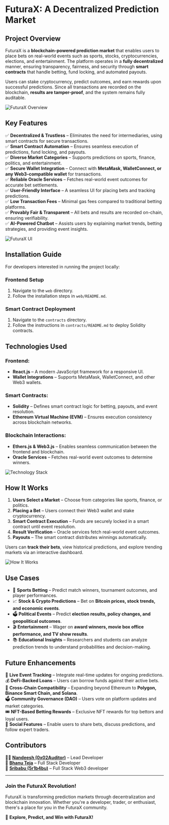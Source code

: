 # FuturaX: A Decentralized Prediction Market

## Project Overview
FuturaX is a **blockchain-powered prediction market** that enables users to place bets on real-world events such as sports, stocks, cryptocurrencies, elections, and entertainment. The platform operates in a **fully decentralized** manner, ensuring transparency, fairness, and security through **smart contracts** that handle betting, fund locking, and automated payouts.

Users can stake cryptocurrency, predict outcomes, and earn rewards upon successful predictions. Since all transactions are recorded on the blockchain, **results are tamper-proof**, and the system remains fully auditable.

![FuturaX Overview](https://github.com/user-attachments/assets/ea1bbced-dd23-4bd0-a57f-3d2a3c1db979)

## Key Features
✅ **Decentralized & Trustless** – Eliminates the need for intermediaries, using smart contracts for secure transactions.  
✅ **Smart Contract Automation** – Ensures seamless execution of predictions, fund locking, and payouts.  
✅ **Diverse Market Categories** – Supports predictions on sports, finance, politics, and entertainment.  
✅ **Secure Wallet Integration** – Connect with **MetaMask, WalletConnect, or any Web3-compatible wallet** for transactions.  
✅ **Reliable Oracle Services** – Fetches real-world event outcomes for accurate bet settlements.  
✅ **User-Friendly Interface** – A seamless UI for placing bets and tracking predictions.  
✅ **Low Transaction Fees** – Minimal gas fees compared to traditional betting platforms.  
✅ **Provably Fair & Transparent** – All bets and results are recorded on-chain, ensuring verifiability.  
✅ **AI-Powered Chatbot** – Assists users by explaining market trends, betting strategies, and providing event insights.  

![FuturaX UI](https://github.com/user-attachments/assets/d7f800b0-5cb1-4406-9e26-aa1d8e908cbd)

## Installation Guide
For developers interested in running the project locally:

### Frontend Setup
1. Navigate to the `web` directory.
2. Follow the installation steps in `web/README.md`.

### Smart Contract Deployment
1. Navigate to the `contracts` directory.
2. Follow the instructions in `contracts/README.md` to deploy Solidity contracts.

## Technologies Used
### **Frontend:**
- **React.js** – A modern JavaScript framework for a responsive UI.
- **Wallet Integrations** – Supports MetaMask, WalletConnect, and other Web3 wallets.

### **Smart Contracts:**
- **Solidity** – Defines smart contract logic for betting, payouts, and event resolution.
- **Ethereum Virtual Machine (EVM)** – Ensures execution consistency across blockchain networks.

### **Blockchain Interactions:**
- **Ethers.js & Web3.js** – Enables seamless communication between the frontend and blockchain.
- **Oracle Services** – Fetches real-world event outcomes to determine winners.

![Technology Stack](https://github.com/user-attachments/assets/e2c592e4-a5b0-4ad7-9e2e-ac79d42f5c0f)

## How It Works
1. **Users Select a Market** – Choose from categories like sports, finance, or politics.
2. **Placing a Bet** – Users connect their Web3 wallet and stake cryptocurrency.
3. **Smart Contract Execution** – Funds are securely locked in a smart contract until event resolution.
4. **Result Verification** – Oracle services fetch real-world event outcomes.
5. **Payouts** – The smart contract distributes winnings automatically.

Users can **track their bets**, view historical predictions, and explore trending markets via an interactive dashboard.

![How It Works](https://github.com/user-attachments/assets/6c0d116d-8018-4bf9-a3ff-e6794cfd5d39)

## Use Cases
- 🎯 **Sports Betting** – Predict match winners, tournament outcomes, and player performances.
- 📈 **Stock & Crypto Predictions** – Bet on **Bitcoin prices, stock trends, and economic events**.
- 🗳 **Political Events** – Predict **election results, policy changes, and geopolitical outcomes**.
- 🎬 **Entertainment** – Wager on **award winners, movie box office performance, and TV show results**.
- 📚 **Educational Insights** – Researchers and students can analyze prediction trends to understand probabilities and decision-making.

## Future Enhancements
🚀 **Live Event Tracking** – Integrate real-time updates for ongoing predictions.  
💰 **DeFi-Backed Loans** – Users can borrow funds against their active bets.  
🔗 **Cross-Chain Compatibility** – Expanding beyond Ethereum to **Polygon, Binance Smart Chain, and Solana**.  
🗳 **Community Governance (DAO)** – Users vote on platform updates and market categories.  
🎟 **NFT-Based Betting Rewards** – Exclusive NFT rewards for top bettors and loyal users.  
🤝 **Social Features** – Enable users to share bets, discuss predictions, and follow expert traders.  

## Contributors

👨‍💻 **[Nandeesh (0x02Auditor)](https://twitter.com/0x02Auditor)** – Lead Developer  
🔗 **[Bhanu Teja](https://twitter.com/BhanuTeja)** – Full Stack Developer  
🎨 **[Sribabu (5r1b4bu)](https://x.com/5R1B4BU)** – Full Stack Web3 developer

---

### **Join the FuturaX Revolution!**
FuturaX is transforming prediction markets through decentralization and blockchain innovation. Whether you're a developer, trader, or enthusiast, there's a place for you in the FuturaX community.

📌 **Explore, Predict, and Win with FuturaX!**

